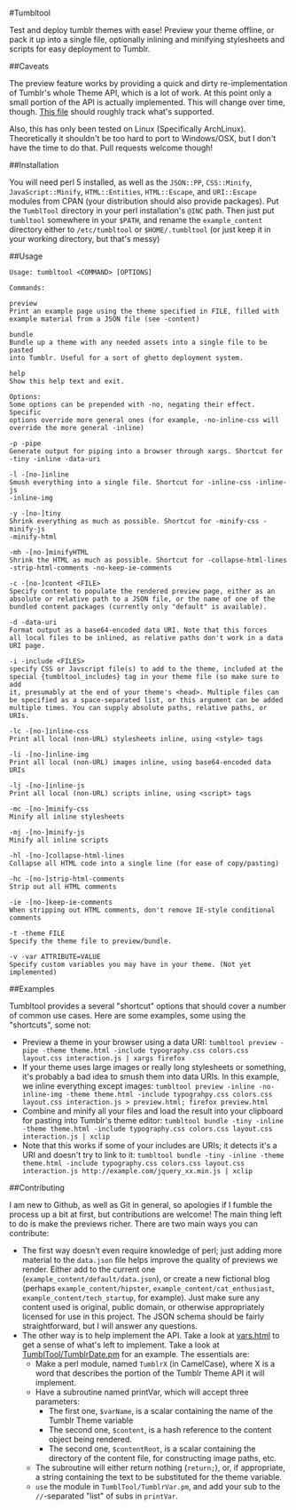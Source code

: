 #Tumbltool

Test and deploy tumblr themes with ease! Preview your theme offline, or pack it up into a single file, optionally inlining and minifying stylesheets and scripts for easy deployment to Tumblr.

##Caveats

The preview feature works by providing a quick and dirty re-implementation of Tumblr's whole Theme API, which is a lot of work. At this point only a small portion of the API is actually implemented. This will change over time, though. [This file](https://github.com/dn3s/tumbltool/blob/master/vars.html) should roughly track what's supported.

Also, this has only been tested on Linux (Specifically ArchLinux). Theoretically it shouldn't be too hard to port to Windows/OSX, but I don't have the time to do that. Pull requests welcome though!

##Installation

You will need perl 5 installed, as well as the `JSON::PP`, `CSS::Minify`, `JavaScript::Minify`, `HTML::Entities`, `HTML::Escape`, and `URI::Escape` modules from CPAN (your distribution should also provide packages). Put the `TumblTool` directory in your perl installation's `@INC` path. Then just put `tumbltool` somewhere in your `$PATH`, and rename the `example_content` directory either to `/etc/tumbltool` or `$HOME/.tumbltool` (or just keep it in your working directory, but that's messy)

##Usage

```
Usage: tumbltool <COMMAND> [OPTIONS]

Commands:

preview
Print an example page using the theme specified in FILE, filled with
example material from a JSON file (see -content)

bundle
Bundle up a theme with any needed assets into a single file to be pasted
into Tumblr. Useful for a sort of ghetto deployment system.

help
Show this help text and exit.

Options:
Some options can be prepended with -no, negating their effect. Specific
options override more general ones (for example, -no-inline-css will
override the more general -inline)

-p -pipe
Generate output for piping into a browser through xargs. Shortcut for
-tiny -inline -data-uri

-l -[no-]inline
Smush everything into a single file. Shortcut for -inline-css -inline-js
-inline-img

-y -[no-]tiny
Shrink everything as much as possible. Shortcut for -minify-css -minify-js
-minify-html

-mh -[no-]minifyHTML
Shrink the HTML as much as possible. Shortcut for -collapse-html-lines
-strip-html-comments -no-keep-ie-comments

-c -[no-]content <FILE>
Specify content to populate the rendered preview page, either as an
absolute or relative path to a JSON file, or the name of one of the
bundled content packages (currently only "default" is available).

-d -data-uri
Format output as a base64-encoded data URI. Note that this forces
all local files to be inlined, as relative paths don't work in a data
URI page.

-i -include <FILES>
specify CSS or Javscript file(s) to add to the theme, included at the
special {tumbltool_includes} tag in your theme file (so make sure to add
it, presumably at the end of your theme's <head>. Multiple files can
be specified as a space-separated list, or this argument can be added
multiple times. You can supply absolute paths, relative paths, or URIs.

-lc -[no-]inline-css
Print all local (non-URL) stylesheets inline, using <style> tags

-li -[no-]inline-img
Print all local (non-URL) images inline, using base64-encoded data URIs

-lj -[no-]inline-js
Print all local (non-URL) scripts inline, using <script> tags

-mc -[no-]minify-css
Minify all inline stylesheets

-mj -[no-]minify-js
Minify all inline scripts

-hl -[no-]collapse-html-lines
Collapse all HTML code into a single line (for ease of copy/pasting)

-hc -[no-]strip-html-comments
Strip out all HTML comments

-ie -[no-]keep-ie-comments
When stripping out HTML comments, don't remove IE-style conditional
comments

-t -theme FILE
Specify the theme file to preview/bundle.

-v -var ATTRIBUTE=VALUE
Specify custom variables you may have in your theme. (Not yet implemented)
```

##Examples

Tumbltool provides a several "shortcut" options that should cover a number of common use cases. Here are some examples, some using the "shortcuts", some not:

- Preview a theme in your browser using a data URI: `tumbltool preview -pipe -theme theme.html -include typography.css colors.css layout.css interaction.js | xargs firefox`
- If your theme uses large images or really long stylesheets or something, it's probably a bad idea to smush them into data URIs. In this example, we inline everything except images: `tumbltool preview -inline -no-inline-img -theme theme.html -include typograhpy.css colors.css layout.css interaction.js > preview.html; firefox preview.html`
- Combine and minify all your files and load the result into your clipboard for pasting into Tumblr's theme editor: `tumbltool bundle -tiny -inline -theme theme.html -include typography.css colors.css layout.css interaction.js | xclip`
- Note that this works if some of your includes are URIs; it detects it's a URI and doesn't try to link to it: `tumbltool bundle -tiny -inline -theme theme.html -include typography.css colors.css layout.css interaction.js http://example.com/jquery_xx.min.js | xclip`

##Contributing

I am new to Github, as well as Git in general, so apologies if I fumble the process up a bit at first, but contributions are welcome! The main thing left to do is make the previews richer. There are two main ways you can contribute:

- The first way doesn't even require knowledge of perl; just adding more material to the `data.json` file helps improve the quality of previews we render. Either add to the current one (`example_content/default/data.json`), or create a new fictional blog (perhaps `example_content/hipster`, `example_content/cat_enthusiast`, `example_content/tech_startup`, for example). Just make sure any content used is original, public domain, or otherwise appropriately licensed for use in this project. The JSON schema should be fairly straightforward, but I will answer any questions.
- The other way is to help implement the API. Take a look at [vars.html](https://github.com/dn3s/tumbltool/blob/master/vars.html) to get a sense of what's left to implement. Take a look at [TumblTool/TumblrDate.pm](https://github.com/dn3s/tumbltool/blob/master/TumblTool/TumblrDate.pm) for an example. The essentials are:
	- Make a perl module, named `TumblrX` (in CamelCase), where X is a word that describes the portion of the Tumblr Theme API it will implement.
	- Have a subroutine named printVar, which will accept three parameters:
		- The first one, `$varName`, is a scalar containing the name of the Tumblr Theme variable
		- The second one, `$content`, is a hash reference to the content object being rendered.
		- The second one, `$contentRoot`, is a scalar containing the directory of the content file, for constructing image paths, etc.
	- The subroutine will either return nothing (`return;`), or, if appropriate, a string containing the text to be substituted for the theme variable.
	- `use` the module in `TumblTool/TumblrVar.pm`, and add your sub to the `//`-separated "list" of subs in `printVar`.
